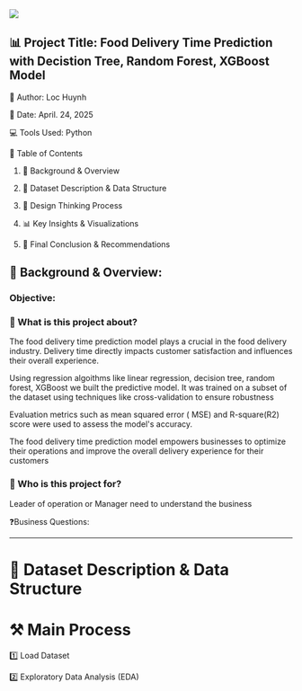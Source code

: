 <img src="https://cdn.builtin.com/cdn-cgi/image/f=auto,fit=cover,w=1200,h=635,q=80/https://builtin.com/sites/www.builtin.com/files/food-delivery-companies.jpg">

## 📊 Project Title: Food Delivery Time Prediction with Decistion Tree, Random Forest, XGBoost Model


🤵 Author: Loc Huynh

📆 Date: April. 24, 2025

💻 Tools Used: Python

📑 Table of Contents

1. 📌 Background & Overview

2. 📂 Dataset Description & Data Structure

3. 🧠 Design Thinking Process

4. 📊 Key Insights & Visualizations

5. 🔎 Final Conclusion & Recommendations

## 📌 Background & Overview:

### Objective:

### 📖 What is this project about?

The food delivery time prediction model plays a crucial in the food delivery industry. Delivery time directly impacts customer satisfaction and influences their overall experience.

Using regression algoithms like linear regression, decision tree, random forest, XGBoost we built the predictive model. It was trained on a subset of the dataset using techniques like cross-validation to ensure robustness

Evaluation metrics such as mean squared error ( MSE) and R-square(R2) score were used to assess the model's accuracy.

The food delivery time prediction model empowers businesses to optimize their operations and improve the overall delivery experience for their customers


### 👤 Who is this project for?

Leader of operation or Manager need to understand the business

❓Business Questions:

----

# 📂 Dataset Description & Data Structure

# ⚒️ Main Process


1️⃣ Load Dataset

2️⃣ Exploratory Data Analysis (EDA)


